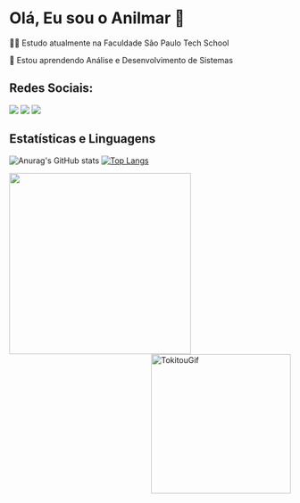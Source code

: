 # Olá, Eu sou o Anilmar 🤙
👩‍💻 Estudo atualmente na Faculdade São Paulo Tech School

🧠 Estou aprendendo Análise e Desenvolvimento de Sistemas

## Redes Sociais:
<div> 
  <a href="https://www.instagram.com/__nilxzy/" target="_blank"><img src="https://img.shields.io/badge/-Instagram-%23E4405F?style=for-the-badge&logo=instagram&logoColor=white" target="_blank"></a> 
  <a href = "mailto:anilmarorellana@gmail.com"><img src="https://img.shields.io/badge/-Gmail-%23333?style=for-the-badge&logo=gmail&logoColor=white" target="_blank"></a>
  <a href="https://www.linkedin.com/in/anilmar-orellana-736611263/" target="_blank"><img src="https://img.shields.io/badge/-LinkedIn-%230077B5?style=for-the-badge&logo=linkedin&logoColor=white" target="_blank"></a> 
</div>

## Estatísticas e Linguagens
![Anurag's GitHub stats](https://github-readme-stats.vercel.app/api?username=AnilmarChoque&show_icons=true&theme=transparent)
[![Top Langs](https://github-readme-stats.vercel.app/api/top-langs/?username=AnilmarChoque&hide_progress=true&theme=transparent)](https://github.com/anuraghazra/github-readme-stats)

<img align="top" src="https://github.com/AnilmarChoque/AnilmarChoque/assets/99197806/76cab0ec-1004-4fa2-ba2f-70f0f59c7682" width="325" height="auto"/> <img align="right" alt="TokitouGif" src="https://cdn.discordapp.com/attachments/1114785226430885910/1114785309490696222/muichirotokito-demonslayer.gif?ex=65ed42b9&is=65dacdb9&hm=44c300d18f344e7b2d56a55e9702b3d92d6ede23597e1e42da4e2983e64b717b&" width="250" height="auto"/>
